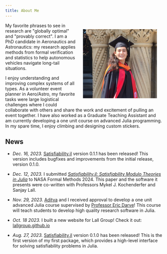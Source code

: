 ```yaml
---
title: About Me
---
```


<img src="/docs/assets/2023_profile_pic_Square.JPG" alt="Profile pic wearing a graduation gown and cap" width="236" height="220" align="right" HSPACE="20px" VSPACE="20px">
My favorite phrases to see in research are "globally optimal" and "provably correct". I am a PhD candidate in Aeronautics and Astronautics: my research applies methods from formal verification and statistics to help autonomous vehicles navigate long-tail situations.

I enjoy understanding and improving complex systems of all types. As a volunteer event planner in Aero/Astro, my favorite tasks were large logistical challenges where I could collaborate with others and share the work and excitement of pulling an event together. I have also worked as a Graduate Teaching Assistant and am currently developing a one unit course on advanced Julia programming. In my spare time, I enjoy climbing and designing custom stickers.

News
--------
* *Dec. 16, 2023.* [Satisfiability.jl](https://elsoroka.github.io/Satisfiability.jl/dev/) version 0.1.1 has been released! This version includes bugfixes and improvements from the initial release, version 0.1.0.

* *Dec. 12, 2023.* I submitted [*Satisfiability.jl: Satisfiability Modulo Theories in Julia*](https://arxiv.org/abs/2309.08778) to NASA Formal Methods 2024. This paper and the software it presents were co-written with Professors Mykel J. Kochenderfer and Sanjay Lall.

* *Nov. 29, 2023.* [Aditya](https://github.com/aditya-sengupta/) and I received approval to develop a one unit advanced Julia course supervised by [Professor Eric Darve](https://profiles.stanford.edu/eric-darve)! This course will teach students to develop high quality research software in Julia.

* *Oct. 18 2023.* I built a new website for Lall Group! Check it out: [lallgroup.github.io](https://lallgroup.github.io/)

* *Aug. 27, 2023.* [Satisfiability.jl](https://elsoroka.github.io/Satisfiability.jl/dev/) version 0.1.0 has been released! This is the first version of my first package, which provides a high-level interface for solving satisfiability problems in Julia.
